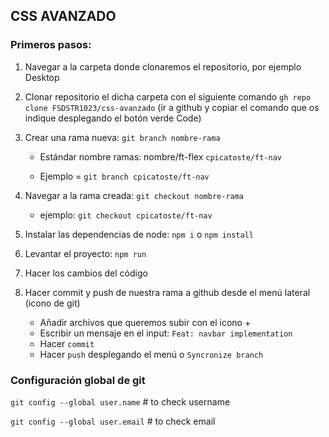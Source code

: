 ## CSS AVANZADO

### Primeros pasos:

1. Navegar a la carpeta donde clonaremos el repositorio, por ejemplo Desktop

2. Clonar repositorio el dicha carpeta con el siguiente comando `gh repo clone FSDSTR1023/css-avanzado` (ir a github y copiar el comando que os indique desplegando el botón verde Code)

3. Crear una rama nueva: `git branch nombre-rama`

    - Estándar nombre ramas: nombre/ft-flex `cpicatoste/ft-nav`
    
    - Ejemplo = `git branch cpicatoste/ft-nav`

4. Navegar a la rama creada: `git checkout nombre-rama`

    - ejemplo: `git checkout cpicatoste/ft-nav`

5. Instalar las dependencias de node: `npm i` o `npm install`

6. Levantar el proyecto: `npm run`

7. Hacer los cambios del código

8. Hacer commit y push de nuestra rama a github desde el menú lateral (icono de git)
    - Añadir archivos que queremos subir con el icono +
    - Escribir un mensaje en el input: `Feat: navbar implementation`
    - Hacer `commit`
    - Hacer `push` desplegando el menú o `Syncronize branch`

### Configuración global de git

`git config --global user.name` # to check username
 
`git config --global user.email` # to check email
